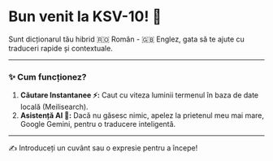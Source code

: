 # Bun venit la KSV-10! 🚀

Sunt dicționarul tău hibrid 🇷🇴 Român - 🇬🇧 Englez, gata să te ajute cu traduceri rapide și contextuale.

---

### ✨ Cum funcționez?

1.  **Căutare Instantanee ⚡️:** Caut cu viteza luminii termenul în baza de date locală (Meilisearch).
2.  **Asistență AI 🧠:** Dacă nu găsesc nimic, apelez la prietenul meu mai mare, Google Gemini, pentru o traducere inteligentă.

---

✍️ Introduceți un cuvânt sau o expresie pentru a începe!